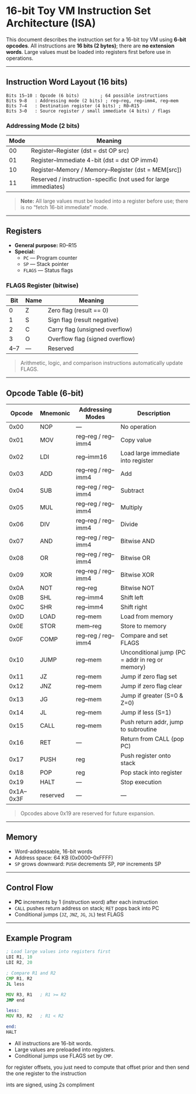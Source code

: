 # 16-bit Toy VM Instruction Set Architecture (ISA)

This document describes the instruction set for a 16-bit toy VM using **6-bit opcodes**.
All instructions are **16 bits (2 bytes)**; there are **no extension words**.
Large values must be loaded into registers first before use in operations.

---

## Instruction Word Layout (16 bits)

```
Bits 15–10 : Opcode (6 bits)        ; 64 possible instructions
Bits 9–8   : Addressing mode (2 bits) ; reg–reg, reg–imm4, reg–mem
Bits 7–4   : Destination register (4 bits) ; R0–R15
Bits 3–0   : Source register / small immediate (4 bits) / flags
```

### Addressing Mode (2 bits)

| Mode | Meaning |
|------|---------|
| 00   | Register–Register (dst = dst OP src) |
| 01   | Register–Immediate 4-bit (dst = dst OP imm4) |
| 10   | Register–Memory / Memory–Register (dst = MEM[src]) |
| 11   | Reserved / instruction-specific (not used for large immediates) |

> **Note:** All large values must be loaded into a register before use; there is no “fetch 16-bit immediate” mode.

---

## Registers

- **General purpose:** R0–R15
- **Special:**
  - `PC` — Program counter
  - `SP` — Stack pointer
  - `FLAGS` — Status flags

### FLAGS Register (bitwise)

| Bit | Name | Meaning |
|-----|------|--------|
| 0   | Z    | Zero flag (result == 0) |
| 1   | S    | Sign flag (result negative) |
| 2   | C    | Carry flag (unsigned overflow) |
| 3   | O    | Overflow flag (signed overflow) |
| 4–7 | —    | Reserved |

> Arithmetic, logic, and comparison instructions automatically update FLAGS.

---

## Opcode Table (6-bit)

| Opcode | Mnemonic       | Addressing Modes | Description |
|--------|----------------|-----------------|------------|
| 0x00   | NOP            | —               | No operation |
| 0x01   | MOV            | reg–reg / reg–imm4 | Copy value |
| 0x02   | LDI            | reg–imm16        | Load large immediate into register |
| 0x03   | ADD            | reg–reg / reg–imm4 | Add |
| 0x04   | SUB            | reg–reg / reg–imm4 | Subtract |
| 0x05   | MUL            | reg–reg / reg–imm4 | Multiply |
| 0x06   | DIV            | reg–reg / reg–imm4 | Divide |
| 0x07   | AND            | reg–reg / reg–imm4 | Bitwise AND |
| 0x08   | OR             | reg–reg / reg–imm4 | Bitwise OR |
| 0x09   | XOR            | reg–reg / reg–imm4 | Bitwise XOR |
| 0x0A   | NOT            | reg–reg          | Bitwise NOT |
| 0x0B   | SHL            | reg–imm4         | Shift left |
| 0x0C   | SHR            | reg–imm4         | Shift right |
| 0x0D   | LOAD             | reg–mem          | Load from memory |
| 0x0E   | STOR             | mem–reg          | Store to memory |
| 0x0F   | COMP            | reg–reg / reg–imm4 | Compare and set FLAGS |
| 0x10   | JUMP            | reg–mem          | Unconditional jump (PC = addr in reg or memory) |
| 0x11   | JZ             | reg–mem          | Jump if zero flag set |
| 0x12   | JNZ            | reg–mem          | Jump if zero flag clear |
| 0x13   | JG             | reg–mem          | Jump if greater (S=0 & Z=0) |
| 0x14   | JL             | reg–mem          | Jump if less (S=1) |
| 0x15   | CALL           | reg–mem          | Push return addr, jump to subroutine |
| 0x16   | RET            | —                | Return from CALL (pop PC) |
| 0x17   | PUSH           | reg              | Push register onto stack |
| 0x18   | POP            | reg              | Pop stack into register |
| 0x19   | HALT           | —                | Stop execution |
| 0x1A–0x3F | reserved    | —                | — |

> Opcodes above 0x19 are reserved for future expansion.

---

## Memory

- Word-addressable, 16-bit words
- Address space: 64 KB (0x0000–0xFFFF)
- `SP` grows downward: `PUSH` decrements SP, `POP` increments SP

---

## Control Flow

- **PC** increments by 1 (instruction word) after each instruction
- `CALL` pushes return address on stack; `RET` pops back into PC
- Conditional jumps (`JZ`, `JNZ`, `JG`, `JL`) test FLAGS

---

## Example Program

```asm
; Load large values into registers first
LDI R1, 10
LDI R2, 20

; Compare R1 and R2
CMP R1, R2
JL less

MOV R3, R1   ; R1 >= R2
JMP end

less:
MOV R3, R2   ; R1 < R2

end:
HALT
```

- All instructions are 16-bit words.
- Large values are preloaded into registers.
- Conditional jumps use FLAGS set by `CMP`.

for register offsets, you just need to compute that offset prior and then
send the one register to the instruction


ints are signed, using 2s compliment
